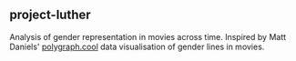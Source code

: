 ## project-luther
Analysis of gender representation in movies across time. Inspired by Matt Daniels' [polygraph.cool](http://polygraph.cool/films/) data visualisation of gender lines in movies.
